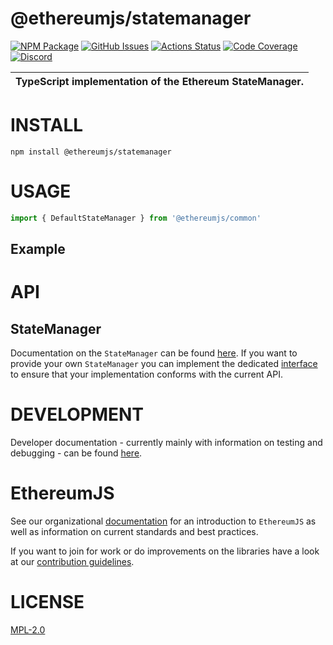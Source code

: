 # @ethereumjs/statemanager

[![NPM Package][statemanager-npm-badge]][statemanager-npm-link]
[![GitHub Issues][statemanager-issues-badge]][statemanager-issues-link]
[![Actions Status][statemanager-actions-badge]][statemanager-actions-link]
[![Code Coverage][statemanager-coverage-badge]][statemanager-coverage-link]
[![Discord][discord-badge]][discord-link]

| TypeScript implementation of the Ethereum StateManager. |
| --------------------------------------------- |

# INSTALL

`npm install @ethereumjs/statemanager`

# USAGE

```typescript
import { DefaultStateManager } from '@ethereumjs/common'
```

## Example

# API

## StateManager

Documentation on the `StateManager` can be found [here](./docs/classes/_state_statemanager_.defaultstatemanager.md). If you want to provide your own `StateManager` you can implement the dedicated [interface](./docs/interfaces/_state_interface_.statemanager.md) to ensure that your implementation conforms with the current API.

# DEVELOPMENT

Developer documentation - currently mainly with information on testing and debugging - can be found [here](./DEVELOPER.md).

# EthereumJS

See our organizational [documentation](https://ethereumjs.readthedocs.io) for an introduction to `EthereumJS` as well as information on current standards and best practices.

If you want to join for work or do improvements on the libraries have a look at our [contribution guidelines](https://ethereumjs.readthedocs.io/en/latest/contributing.html).

# LICENSE

[MPL-2.0](https://www.mozilla.org/MPL/2.0/)

[discord-badge]: https://img.shields.io/static/v1?logo=discord&label=discord&message=Join&color=blue
[discord-link]: https://discord.gg/TNwARpR
[statemanager-npm-badge]: https://img.shields.io/npm/v/@ethereumjs/statemanager.svg
[statemanager-npm-link]: https://www.npmjs.com/package/@ethereumjs/statemanager
[statemanager-issues-badge]: https://img.shields.io/github/issues/ethereumjs/ethereumjs-monorepo/package:%20statemanager?label=issues
[statemanager-issues-link]: https://github.com/ethereumjs/ethereumjs-monorepo/issues?q=is%3Aopen+is%3Aissue+label%3A"package%3A+statemanager"
[statemanager-actions-badge]: https://github.com/ethereumjs/ethereumjs-monorepo/workflows/Statemanager/badge.svg
[statemanager-actions-link]: https://github.com/ethereumjs/ethereumjs-monorepo/actions?query=workflow%3A%22Statemanager%22
[statemanager-coverage-badge]: https://codecov.io/gh/ethereumjs/ethereumjs-monorepo/branch/master/graph/badge.svg?flag=statemanager
[statemanager-coverage-link]: https://codecov.io/gh/ethereumjs/ethereumjs-monorepo/tree/master/packages/statemanager
